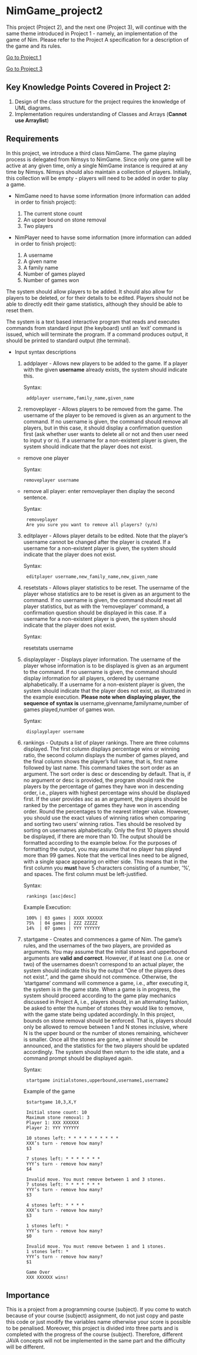 # NimGame_project2
This project (Project 2), and the next one (Project 3), will continue with the same theme introduced in Project 1 - namely, an implementation of the game of Nim. Please refer to the Project A specification for a description of the game and its rules.

[Go to Project 1](https://github.com/ZavierYang/NimGame_project1)

[Go to Project 3](https://github.com/ZavierYang/NimGame_project3)

## Key Knowledge Points Covered in Project 2:
1. Design of the class structure for the project requires the knowledge of UML diagrams.
2. Implementation requires understanding of Classes and Arrays (**Cannot use Arraylist**)

## Requirements
In this project, we introduce a third class NimGame. The game playing process is delegated from Nimsys  to NimGame. Since only one game will be active at any given time, only a single NimGame instance  is required at any time by Nimsys. Nimsys should also maintain a collection of players. Initially, this  collection will be empty - players will need to be added in order to play a game.

* NimGame need to havse some information (more information can added in order to finish project):
  1. The current stone count
  2. An upper bound on stone removal
  3. Two players

* NimPlayer need to havse some information (more information can added in order to finish project):
  1. A username
  2. A given name
  3. A family name
  4. Number of games played
  5. Number of games won

The system should allow players to be added. It should also allow for players to be deleted, or for their  details to be edited. Players should not be able to directly edit their game statistics, although they  should be able to reset them.

The system is a text based interactive program that reads and executes commands from standard input  (the keyboard) until an ‘exit’ command is issued, which will terminate the program. If a command  produces output, it should be printed to standard output (the terminal).

* Input syntax descriptions
  1. addplayer - Allows new players to be added to the game. If a player with the given **username** already exists, the system should indicate this.

      Syntax: 
    
          addplayer username,family_name,given_name
    
  2. removeplayer - Allows players to be removed from the game. The username of the player to be  removed is given as an argument to the command. If no username is given, the command should remove all players, but in this case, it should display a confirmation question first (ask whether user wants to delete all or not and then user need to input y or n). If a username for a non-existent player is given, the system should indicate that the player does not exist. 
    * remove one player
    
        Syntax: 
        
          removeplayer username
    
    * remove all player: enter removeplayer then display the second sentence.
    
        Syntax: 
        
           removeplayer
           Are you sure you want to remove all players? (y/n)
            
  3. editplayer - Allows player details to be edited. Note that the player’s username cannot be changed  after the player is created. If a username for a non-existent player is given, the system should  indicate that the player does not exist.

      Syntax: 
    
          editplayer username,new_family_name,new_given_name
   
  4. resetstats - Allows player statistics to be reset. The username of the player whose statistics are to  be reset is given as an argument to the command. If no username is given, the command should  reset all player statistics, but as with the ‘removeplayer’ command, a confirmation question should  be displayed in this case. If a username for a non-existent player is given, the system should indicate  that the player does not exist.
  
      Syntax: 
    
        resetstats username
    
  5. displayplayer - Displays player information. The username of the player whose information is to  be displayed is given as an argument to the command. If no username is given, the command  should display information for all players, ordered by username alphabetically. If a username for a  non-existent player is given, the system should indicate that the player does not exist, as illustrated  in the example execution. **Please note when displaying player, the sequence of syntax is** username,givenname,familyname,number of games played,number of games won.
 
      Syntax: 
    
          displayplayer username
    
  6. rankings - Outputs a list of player rankings. There are three columns displayed. The first column  displays percentage wins or winning ratio, the second column displays the number of games played,  and the final column shows the player’s full name, that is, first name followed by last name. This  command takes the sort order as an argument. The sort order is desc or descending by default.  That is, if no argument or desc is provided, the program should rank the players by the percentage  of games they have won in descending order, i.e., players with highest percentage wins should  be displayed first. If the user provides asc as an argument, the players should be ranked by the  percentage of games they have won in ascending order. Round the percentages to the nearest integer  value. However, you should use the exact values of winning ratios when comparing and sorting two  users’ winning ratios. Ties should be resolved by sorting on usernames alphabetically. Only the first 10 players should be displayed, if there are more than 10. The output should be formatted according to the example below. For the purposes of formatting the output, you may assume that no player has played more than 99 games. Note that the vertical lines need to be aligned, with a single space appearing on either side. This means that in the first column you **must** have 5 characters consisting of a number, ’%’, and spaces. The first column must be left-justified.
  
      Syntax: 
  
          rankings [asc|desc]
  
      Example Execution:
    
          100% | 03 games | XXXX XXXXXX
          75%  | 04 games | ZZZ ZZZZZ
          14%  | 07 games | YYY YYYYYY
    
  7. startgame - Creates and commences a game of Nim. The game’s rules, and the usernames of the two players, are provided as arguments. You may assume that the initial stones and upperbound arguments are **valid and correct**. However, if at least one (i.e. one or two) of the usernames doesn’t correspond to an actual player, the system should indicate this by the output “One of the players does not exist.”, and the game should not commence. Otherwise, the ‘startgame’ command will commence a game, i.e., after executing it, the system is in the game state. When a game is in progress, the system should proceed according to the game play mechanics discussed in Project A, i.e., players should, in an alternating fashion, be asked to enter the number of stones they would like to remove, with the game state being updated accordingly. In this project, bounds on stone removal should be enforced. That is, players should only be allowed to remove between 1 and N stones inclusive, where N is the upper bound or the number of stones remaining, whichever is smaller. Once all the stones are gone, a winner should be announced, and the statistics for the two players should be updated accordingly. The system should then return to the idle state, and a command prompt should be displayed again.
  
      Syntax: 
      
          startgame initialstones,upperbound,username1,username2
      
      Example of the game
      
          $startgame 10,3,X,Y
          
          Initial stone count: 10
          Maximum stone removal: 3
          Player 1: XXX XXXXXX
          Player 2: YYY YYYYYY
          
          10 stones left: * * * * * * * * * *
          XXX’s turn - remove how many?
          $3
          
          7 stones left: * * * * * * *
          YYY’s turn - remove how many?
          $4
          
          Invalid move. You must remove between 1 and 3 stones.
          7 stones left: * * * * * * *
          YYY’s turn - remove how many?
          $3
          
          4 stones left: * * * *
          XXX’s turn - remove how many?
          $3
          
          1 stones left: *
          YYY’s turn - remove how many?
          $0
          
          Invalid move. You must remove between 1 and 1 stones.
          1 stones left: *
          YYY’s turn - remove how many?
          $1
          
          Game Over
          XXX XXXXXX wins!

## Importance
This is a project from a programming course (subject). If you come to watch because of your course (subject) assignment, do not just copy and paste this code or just modify the variables name otherwise your score is possible to be penalised. Moreover, this project is divided into three parts and is completed with the progress of the course (subject). Therefore, different JAVA concepts will not be implemented in the same part and the difficulty will be different.























